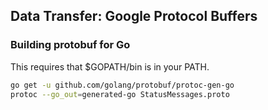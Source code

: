 ## Data Transfer: Google Protocol Buffers

### Building protobuf for Go
This requires that $GOPATH/bin is in your PATH.
```sh
go get -u github.com/golang/protobuf/protoc-gen-go
protoc --go_out=generated-go StatusMessages.proto
```
